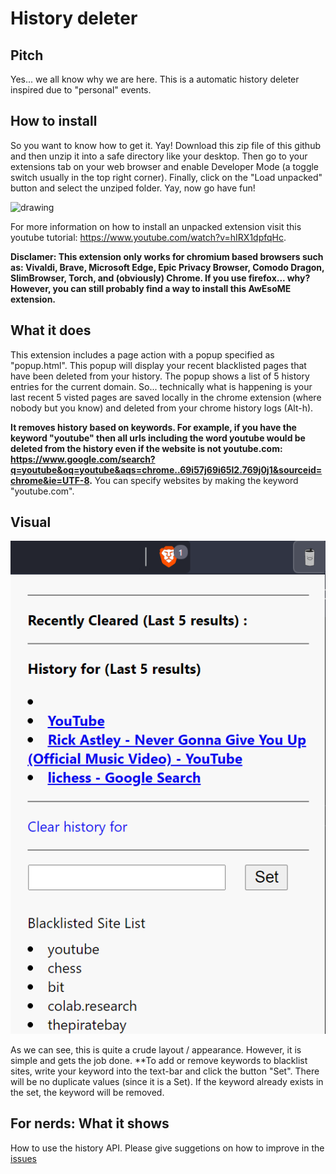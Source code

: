 # History deleter

## Pitch

Yes... we all know why we are here. This is a automatic history deleter inspired due to "personal" events. 

## How to install
So you want to know how to get it. Yay! Download this zip file of this github and then unzip it into a safe directory like your desktop. Then go to your extensions tab on your web browser and enable Developer Mode (a toggle switch usually in the top right corner). Finally, click on the "Load unpacked" button and select the unziped folder. Yay, now go have fun!

<img src="https://cdnblog.webkul.com/blog/wp-content/uploads/2019/07/15065849/4-3.png" alt="drawing" width="1000"/>

For more information on how to install an unpacked extension visit this youtube tutorial: https://www.youtube.com/watch?v=hIRX1dpfqHc.

**Disclamer: This extension only works for chromium based browsers such as: Vivaldi, Brave, Microsoft Edge, Epic Privacy Browser, Comodo Dragon, SlimBrowser, Torch, and (obviously) Chrome. If you use firefox... why? However, you can still probably find a way to install this AwEsoME extension.**

## What it does

This extension includes a page action with a popup specified as "popup.html". This popup will display your recent blacklisted pages that have been deleted from your history. The popup shows a list of 5 history entries for the current domain. So... technically what is happening is your last recent 5 visted pages are saved locally in the chrome extension (where nobody but you know) and deleted from your chrome history logs (Alt-h). 

**It removes history based on keywords. For example, if you have the keyword "youtube" then all urls including the word youtube would be deleted from the history even if the website is not youtube.com: https://www.google.com/search?q=youtube&oq=youtube&aqs=chrome..69i57j69i65l2.769j0j1&sourceid=chrome&ie=UTF-8.**
You can specify websites by making the keyword "youtube.com".

## Visual

![Fig1](figs/demo1.png)

As we can see, this is quite a crude layout / appearance. However, it is simple and gets the job done. **To add or remove keywords to blacklist sites, write your keyword into the text-bar and click the button "Set". There will be no duplicate values (since it is a Set). If the keyword already exists in the set, the keyword will be removed.

## For nerds: What it shows

How to use the history API.
Please give suggetions on how to improve in the [issues](https://github.com/collinli2022/history-deleter-chrome-extension/issues)
